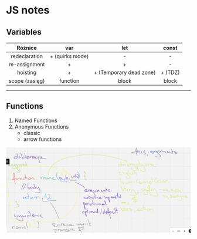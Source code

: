 # JS notes

## Variables

Różnice |       var       | let | const
:---: |:---------------:| :---: | :---:
redeclaration | + (quirks mode) | - | -
re-assignment |        +        | + | - 
hoisting |        +        | + (Temporary dead zone) | + (TDZ)
scope (zasięg) |    function     | block | block

---
## Functions

1. Named Functions
2. Anonymous Functions
    - classic
    - arrow functions

![functions.png](src%2Ffunctions.png)